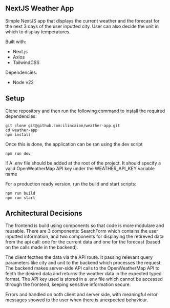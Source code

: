 ## NextJS Weather App

Simple NextJS app that displays the current weather and the forecast for the next 3 days of the user inputted city. User can also decide the unit in which to display temperatures.

Built with: 
- Next.js
- Axios
- TailwindCSS

Dependencies:
- Node v22

## Setup 

Clone repository and then run the following command to install the required dependencies:

```
git clone git@github.com:ilincaion/weather-app.git
cd weather-app
npm install 
```

Once this is done, the application can be ran using the dev script 

```
npm run dev
```

!! A .env file should be added at the root of the project. It should specify a valid OpenWeatherMap API key under the WEATHER_API_KEY variable name

For a production ready version, run the build and start scripts:

```
npm run build
npm run start
```
## Architectural Decisions

The frontend is build using components so that code is more modulare and reusable. There are 3 components: SearchForm which contains the user inputted information, and two components for displaying the retireved data from the api call: one for the current data and one for the forecast (based on the calls made in the backend). 


The client fecthes the data via the API route. It passing relevant query parameters like city and unit to the backend which processes the request. The backend makes server-side API calls to the OpenWeatherMap API to fecth the desired data and returns the weather data in the expected typed format. The API key used is stored in a .env file which cannot be accessed through the frontend, keeping sensitive information secure. 

Errors and handled on both client and server side, with meaningful error messages showed to the user when there is unexpected behaviour.
